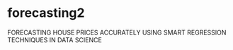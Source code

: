 # forecasting2
FORECASTING HOUSE PRICES ACCURATELY USING SMART REGRESSION TECHNIQUES IN DATA SCIENCE
